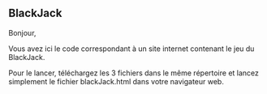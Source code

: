 BlackJack
-----------------
Bonjour, 

Vous avez ici le code correspondant à un site internet contenant le jeu du BlackJack. 

Pour le lancer, téléchargez les 3 fichiers dans le même répertoire et lancez simplement le fichier blackJack.html dans votre navigateur web.
